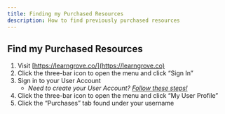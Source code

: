 ```yaml
---
title: Finding my Purchased Resources
description: How to find previously purchased resources
---
```


## Find my Purchased Resources
1. Visit [https://learngrove.co/](https://learngrove.co)
2. Click the three-bar icon to open the menu and click “Sign In”
3. Sign in to your User Account
    * *Need to create your User Account? [Follow these steps!](#create-a-user-account)*
4. Click the three-bar icon to open the menu and click “My User Profile”
5. Click the “Purchases” tab found under your username
